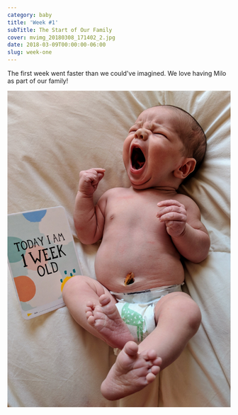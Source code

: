 ```yaml
---
category: baby
title: 'Week #1'
subTitle: The Start of Our Family
cover: mvimg_20180308_171402_2.jpg
date: 2018-03-09T00:00:00-06:00
slug: week-one
---
```

The first week went faster than we could've imagined. We love having Milo as part of our family!

![milo](./mvimg_20180308_171402_2.jpg)
